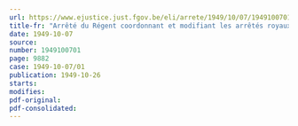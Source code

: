 ```yaml
---
url: https://www.ejustice.just.fgov.be/eli/arrete/1949/10/07/1949100701/justel
title-fr: "Arrêté du Régent coordonnant et modifiant les arrêtés royaux relatifs à l'institution et à l'attribution du "Prix Heuschling""
date: 1949-10-07
source:
number: 1949100701
page: 9882
case: 1949-10-07/01
publication: 1949-10-26
starts:
modifies:
pdf-original:
pdf-consolidated:
---
```


